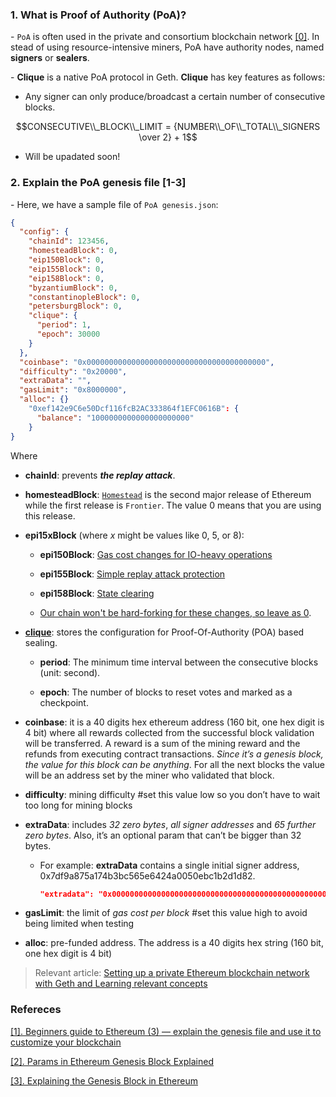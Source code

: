 ### 1. What is Proof of Authority (PoA)?

\- `PoA` is often used in the private and consortium blockchain network [[0]](https://github.com/ibrahimmashaly/geth-poa-tutorial). In stead of using resource-intensive miners, PoA have authority nodes, named **signers** or **sealers**. 

\- **Clique** is a native PoA protocol in Geth. **Clique** has key features as follows:

+ Any signer can only produce/broadcast a certain number of consecutive blocks.

$$CONSECUTIVE\\_BLOCK\\_LIMIT = {NUMBER\\_OF\\_TOTAL\\_SIGNERS \over 2} + 1$$

+ Will be upadated soon!
  
### 2. Explain the PoA genesis file [1-3]

\- Here, we have a sample file of `PoA genesis.json`:

```json
{
  "config": {
    "chainId": 123456,
    "homesteadBlock": 0,
    "eip150Block": 0,
    "eip155Block": 0,
    "eip158Block": 0,
    "byzantiumBlock": 0,
    "constantinopleBlock": 0,
    "petersburgBlock": 0,
    "clique": {
      "period": 1,
      "epoch": 30000
    }
  },
  "coinbase": "0x0000000000000000000000000000000000000000",
  "difficulty": "0x20000",
  "extraData": "",
  "gasLimit": "0x8000000",
  "alloc": {}
    "0xef142e9C6e50Dcf116fcB2AC333864f1EFC0616B": {
      "balance": "1000000000000000000000"
    }
}
```

Where

+ **chainId**: prevents ***the replay attack***.

+ **homesteadBlock**: [`Homestead`](https://github.com/ethereum/homestead-guide/blob/master/source/introduction/the-homestead-release.rst) is the second major release of Ethereum while the first release is `Frontier`. The value 0 means that you are using this release.

+ **epi15xBlock** (where *x* might be values like 0, 5, or 8):

  + **epi150Block**: [Gas cost changes for IO-heavy operations](https://eips.ethereum.org/EIPS/eip-150)
 
  + **epi155Block**: [Simple replay attack protection](https://eips.ethereum.org/EIPS/eip-155)
 
  + **epi158Block**: [State clearing](https://eips.ethereum.org/EIPS/eip-158)
 
  + [Our chain won't be hard-forking for these changes, so leave as 0](https://ethereum.stackexchange.com/questions/15682/the-meaning-specification-of-config-in-genesis-json?newreg=531e22562301481f96f0d576f56b7192).

+ [**clique**](https://docs.klaytn.foundation/content/installation-guide/deployment/service-chain/references/genesis#clique): stores the configuration for Proof-Of-Authority (POA) based sealing.

  + **period**: The minimum time interval between the consecutive blocks (unit: second).
 
  + **epoch**: The number of blocks to reset votes and marked as a checkpoint.
    
+ **coinbase**: it is a 40 digits hex ethereum address (160 bit, one hex digit is 4 bit) where all rewards collected from the successful block validation will be transferred. A reward is a sum of the mining reward and the refunds from executing contract transactions. *Since it’s a genesis block, the value for this block can be anything*. For all the next blocks the value will be an address set by the miner who validated that block.
  
+ **difficulty**: mining difficulty  #set this value low so you don’t have to wait too long for mining blocks

+ **extraData**: includes *32 zero bytes*, *all signer addresses* and *65 further zero bytes*. Also, it’s an optional param that can’t be bigger than 32 bytes.

  + For example: **extraData** contains a single initial signer address, 0x7df9a875a174b3bc565e6424a0050ebc1b2d1d82.
 
    ```json
    "extradata": "0x00000000000000000000000000000000000000000000000000000000000000007df9a875a174b3bc565e6424a0050ebc1b2d1d820000000000000000000000000000000000000000000000000000000000000000000000000000000000000000000000000000000000000000000000000000000000",
    ```
  
+ **gasLimit**: the limit of *gas cost per block* #set this value high to avoid being limited when testing

+ **alloc**: pre-funded address. The address is a 40 digits hex string (160 bit, one hex digit is 4 bit)


> Relevant article: [Setting up a private Ethereum blockchain network with Geth and Learning relevant concepts](https://github.com/linhnt31/Blockchain_Specialization_Coursera/blob/master/Concepts_and_Exploration/Setting_up_private_blockchain_network_with_geth.md)

### Refereces

[[1]. Beginners guide to Ethereum (3) — explain the genesis file and use it to customize your blockchain](https://medium.com/taipei-ethereum-meetup/beginners-guide-to-ethereum-3-explain-the-genesis-file-and-use-it-to-customize-your-blockchain-552eb6265145)

[[2]. Params in Ethereum Genesis Block Explained](https://www.asynclabs.co/blog/blockchain-development/params-in-ethereum-genesis-block-explained/)

[[3]. Explaining the Genesis Block in Ethereum](https://arvanaghi.com/blog/explaining-the-genesis-block-in-ethereum/)
